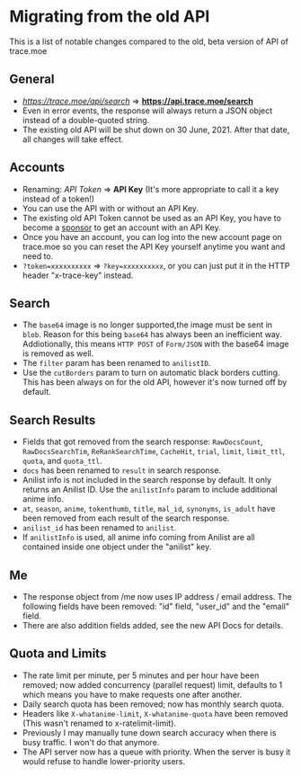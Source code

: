 # Migrating from the old API

This is a list of notable changes compared to the old, beta version of API of trace.moe

## General

- *https://trace.moe/api/search* => **https://api.trace.moe/search**
- Even in error events, the response will always return a JSON object instead of a double-quoted string.
- The existing old API will be shut down on 30 June, 2021. After that date, all changes will take effect.

## Accounts

- Renaming: *API Token* => **API Key** (It's more appropriate to call it a key instead of a token!)
- You can use the API with or without an API Key.
- The existing old API Token cannot be used as an API Key, you have to become a [sponsor](https://github.com/sponsors/soruly) to get an account with an API Key.
- Once you have an account, you can log into the new account page on trace.moe so you can reset the API Key yourself anytime you want and need to.
- `?token=xxxxxxxxxx` => `?key=xxxxxxxxxx`, or you can just put it in the HTTP header "x-trace-key" instead.

## Search

- The `base64` image is no longer supported,the  image must be sent in `blob`. Reason for this being `base64` has always been an inefficient way. Addiotionally, this means `HTTP POST` of `Form/JSON` with the base64 image is removed as well.
- The `filter` param has been renamed to `anilistID`.
- Use the `cutBorders` param to turn on automatic black borders cutting. This has been always on for the old API, however it's now turned off by default.

## Search Results

- Fields that got removed from the search response:
`RawDocsCount`, `RawDocsSearchTim`, `ReRankSearchTime`, `CacheHit`, `trial`, `limit`, `limit_ttl`, `quota`, and `quota_ttl`. 
- `docs` has been renamed to `result` in search response.
- Anilist info is not included in the search response by default. It only returns an Anilist ID. Use the `anilistInfo` param to include additional anime info.
- `at`, `season`, `anime`, `tokenthumb`, `title`, `mal_id`, `synonyms`, `is_adult` have been removed from each result of the search response.
- `anilist_id` has been renamed to `anilist`.
- If `anilistInfo` is used, all anime info coming from Anilist are all contained inside one object under the "anilist" key.

## Me

- The response object from /me now uses IP address / email address. The following fields have been removed: "id" field, "user_id" and the "email" field.
- There are also addition fields added, see the new API Docs for details.

## Quota and Limits

- The rate limit per minute, per 5 minutes and per hour have been removed; now added concurrency (parallel request) limit, defaults to 1 which means you have to make requests one after another.
- Daily search quota has been removed; now has monthly search quota.
- Headers like `X-whatanime-limit`, `X-whatanime-quota` have been removed (This wasn't renamed to x-ratelimit-limit).
- Previously I may manually tune down search accuracy when there is busy traffic. I won't do that anymore.
- The API server now has a queue with priority. When the server is busy it would refuse to handle lower-priority users.
